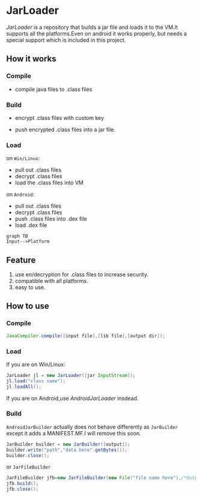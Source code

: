 # JarLoader  
  *JarLoader* is a repository that builds a jar file and loads it to the VM.It supports all the platforms.Even on android it works properly,
but needs a special support which is included in this project.
## How it works
### Compile
+ compile java files to .class files  
### Build
- encrypt .class files with custom key
+ push encrypted .class files into a jar file.  
### Load
on `Win/Linux`:
+ pull out .class files
+ decrypt .class files
+ load the .class files into VM  

on `Android`:
- pull out .class files
- decrypt .class files
- push .class files into .dex file
- load .dex file
  
```mermaid
graph TB
Input-->Platform
```
  
## Feature
1. use en/decryption for .class files to increase security.
2. compatible with all platforms.
3. easy to use.

## How to use
### Compile
```java
JavaCompiler.compile([input file],[lib file],[output dir]);
```
### Load
If you are on Win/Linux:
```java
JarLoader jl = new JarLoader([jar InputStream]);
jl.load("class name");
jl.loadAll();
```
If you are on Android,use _AndroidJarLoader_ insdead.
### Build
`AndroidJarBuilder` actually does not behave differently as `JarBuilder` except it adds a MANIFEST\.MF.I will remove this soon.
```java
JarBuilder builder = new JarBuilder([output]);
builder.write("path","data here".getBytes());
builder.close();
```
or `JarFileBuilder`
```java
JarFileBuilder jfb=new JarFileBuilder(new File("file name here"),/*OutputStream*/);
jfb.build();
jfb.close();
```
